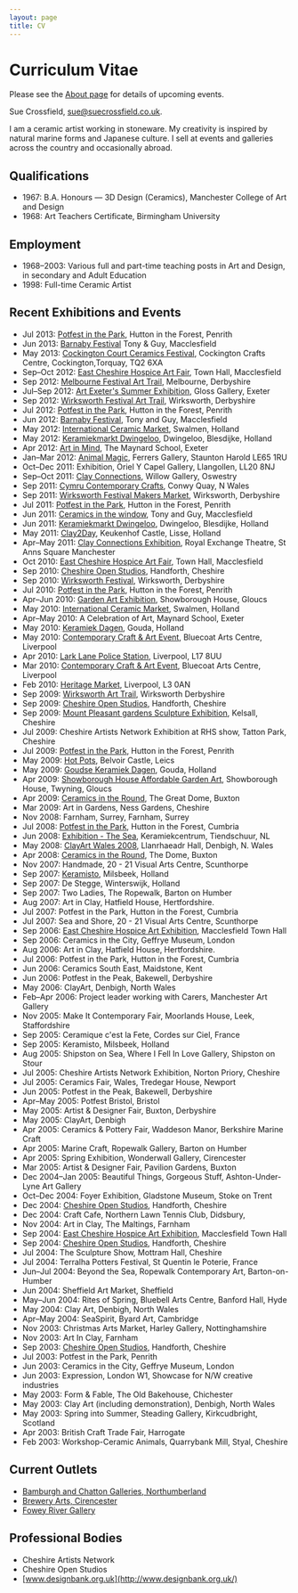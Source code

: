 ```yaml
---
layout: page
title: CV
---
```


# Curriculum Vitae

Please see the [About page](/) for details of upcoming events.

Sue Crossfield, [sue@suecrossfield.co.uk](mailto:sue@suecrossfield.co.uk). 

I am a ceramic artist working in stoneware. My creativity is inspired by natural marine forms and Japanese culture. I sell at events and galleries across the country and occasionally abroad.

## Qualifications

* 1967: B.A. Honours — 3D Design (Ceramics), Manchester College of Art and Design
* 1968: Art Teachers Certificate, Birmingham University

## Employment

* 1968–2003: Various full and part-time teaching posts in Art and Design, in secondary and Adult Education
* 1998: Full-time Ceramic Artist

## Recent Exhibitions and Events

* Jul 2013: [Potfest in the Park](http://www.potfest.co.uk/), Hutton in the Forest, Penrith
* Jun 2013: [Barnaby Festival](http://www.barnabyfestival.org.uk/)
    Tony & Guy, Macclesfield
* May 2013: [Cockington Court Ceramics Festival](http://www.cockingtoncourt.org/whats-on/ceramics-festival), Cockington Crafts Centre, Cockington,Torquay, TQ2 6XA
* Sep–Oct 2012: [East Cheshire Hospice Art Fair](http://www.theartofcaring.org.uk/), Town Hall, Macclesfield
* Sep 2012: [Melbourne Festival Art Trail](http://www.melbournefestival.co.uk/), Melbourne, Derbyshire
* Jul–Sep 2012: [Art Exeter's Summer Exhibition](http://www.glossgallery.co.uk/), Gloss Gallery, Exeter
* Sep 2012: [Wirksworth Festival Art Trail](http://www.wirksworthfestival.co.uk/), Wirksworth, Derbyshire
* Jul 2012: [Potfest in the Park](http://www.potfest.co.uk/), Hutton in the Forest, Penrith
* Jun 2012: [Barnaby Festival](http://www.barnabyfestival.org.uk/), Tony and Guy, Macclesfield
* May 2012: [International Ceramic Market](http://www.keramiekmarkt-swalmen.nl/), Swalmen, Holland
* May 2012: [Keramiekmarkt Dwingeloo](http://www.keramiekmarktdwingeloo.nl/), Dwingeloo, Blesdijke, Holland
* Apr 2012: [Art in Mind](http://www.art-in-mind.co.uk/), The Maynard School, Exeter
* Jan–Mar 2012: [Animal Magic](http://www.ferrersgallery.co.uk/), Ferrers Gallery, Staunton Harold LE65 1RU
* Oct–Dec 2011: Exhibition, Oriel Y Capel Gallery, Llangollen, LL20 8NJ
* Sep–Oct 2011: [Clay Connections](http://www.willowartgallery.co.uk/), Willow Gallery, Oswestry
* Sep 2011: [Cymru Contemporary Crafts](http://www.helfagelf.co.uk/en/cccf/), Conwy Quay, N Wales
* Sep 2011: [Wirksworth Festival Makers Market](http://www.wirksworthfestival.co.uk/), Wirksworth, Derbyshire
* Jul 2011: [Potfest in the Park](http://www.potfest.co.uk/), Hutton in the Forest, Penrith
* Jun 2011: [Ceramics in the window](http://www.barnabyfestival.org.uk/), Tony and Guy, Macclesfield
* Jun 2011: [Keramiekmarkt Dwingeloo](http://www.keramiekmarktdwingeloo.nl/), Dwingeloo, Blesdijke, Holland
* May 2011: [Clay2Day](http://www.clay2day.com/en/), Keukenhof Castle, Lisse, Holland
* Apr–May 2011: [Clay Connections Exhibition](http://www.royalexchange.org.uk/page.aspx?page=508), Royal Exchange Theatre, St Anns Square Manchester
* Oct 2010: [East Cheshire Hospice Art Fair](http://www.theartofcaring.org.uk/), Town Hall, Macclesfield
* Sep 2010: [Cheshire Open Studios](http://www.artistsatwork.org.uk/), Handforth, Cheshire
* Sep 2010: [Wirksworth Festival](http://www.wirksworthfestival.co.uk/), Wirksworth, Derbyshire
* Jul 2010: [Potfest in the Park](http://www.potfest.co.uk/), Hutton in the Forest, Penrith
* Apr–Jun 2010: [Garden Art Exhibition](http://www.showborough.com/), Showborough House, Gloucs
* May 2010: [International Ceramic Market](http://www.keramiekmarkt-swalmen.nl/), Swalmen, Holland
* Apr–May 2010: A Celebration of Art, Maynard School, Exeter
* May 2010: [Keramiek Dagen](http://goudsekeramiekdagen.nl/), Gouda, Holland
* May 2010: [Contemporary Craft & Art Event](http://www.loacaart.co.uk/), Bluecoat Arts Centre, Liverpool
* Apr 2010: [Lark Lane Police Station](http://www.calidadevents.co.uk/larklanedates.html), Liverpool, L17 8UU
* Mar 2010: [Contemporary Craft & Art Event](http://www.loacaart.co.uk/), Bluecoat Arts Centre, Liverpool
* Feb 2010: [Heritage Market](http://www.calidadevents.co.uk/heritagemarket.html), Liverpool, L3 0AN
* Sep 2009: [Wirksworth Art Trail](http://www.wirksworthfestival.co.uk/), Wirksworth Derbyshire
* Sep 2009: [Cheshire Open Studios](http://www.artistsatwork.org.uk/), Handforth, Cheshire
* Sep 2009: [Mount Pleasant gardens Sculpture Exhibition](http://www.mountpleasantgardens.co.uk/sculpture-exhibition/), Kelsall, Cheshire
* Jul 2009: Cheshire Artists Network Exhibition at RHS show, Tatton Park, Cheshire
* Jul 2009: [Potfest in the Park](http://www.potfest.co.uk/potfestpark.htm), Hutton in the Forest, Penrith
* May 2009: [Hot Pots](http://www.earthmarque.com/index.php?page=hot-pots-2009), Belvoir Castle, Leics
* May 2009: [Goudse Keramiek Dagen](http://www.goudsekeramiekdagen.nl/), Gouda, Holland
* Apr 2009: [Showborough House Affordable Garden Art](http://www.showborough.com/), Showborough House, Twyning, Gloucs
* Apr 2009: [Ceramics in the Round](http://www.earthmarque.com/index.php?page=ceramics-in-the-round-2009), The Great Dome, Buxton
* Mar 2009: Art in Gardens, Ness Gardens, Cheshire
* Nov 2008: Farnham, Surrey, Farnham, Surrey
* Jul 2008: [Potfest in the Park](http://www.potfest.co.uk/), Hutton in the Forest, Cumbria
* Jun 2008: [Exhibition - The Sea](http://www.tiendschuur.net/), Keramiekcentrum, Tiendschuur, NL
* May 2008: [ClayArt Wales 2008](http://www.clayart.org.uk/index2.htm), Llanrhaeadr Hall, Denbigh, N. Wales
* Apr 2008: [Ceramics in the Round](http://www.earthmarque.com/), The Dome, Buxton
* Nov 2007: Handmade, 20 - 21 Visual Arts Centre, Scunthorpe
* Sep 2007: [Keramisto](http://www.keramisto.nl/), Milsbeek, Holland
* Sep 2007: De Stegge, Winterswijk, Holland
* Sep 2007: Two Ladies, The Ropewalk, Barton on Humber
* Aug 2007: Art in Clay, Hatfield House, Hertfordshire.
* Jul 2007: Potfest in the Park, Hutton in the Forest, Cumbria
* Jul 2007: Sea and Shore, 20 - 21 Visual Arts Centre, Scunthorpe
* Sep 2006: [East Cheshire Hospice Art Exhibition](http://www.theartofcaring.org.uk/), Macclesfield Town Hall
* Sep 2006: Ceramics in the City, Geffrye Museum, London
* Aug 2006: Art in Clay, Hatfield House, Hertfordshire.
* Jul 2006: Potfest in the Park, Hutton in the Forest, Cumbria
* Jun 2006: Ceramics South East, Maidstone, Kent
* Jun 2006: Potfest in the Peak, Bakewell, Derbyshire
* May 2006: ClayArt, Denbigh, North Wales
* Feb–Apr 2006: Project leader working with Carers, Manchester Art Gallery
* Nov 2005: Make It Contemporary Fair, Moorlands House, Leek, Staffordshire
* Sep 2005: Ceramique c'est la Fete, Cordes sur Ciel, France
* Sep 2005: Keramisto, Milsbeek, Holland
* Aug 2005: Shipston on Sea, Where I Fell In Love Gallery, Shipston on Stour
* Jul 2005: Cheshire Artists Network Exhibition, Norton Priory, Cheshire
* Jul 2005: Ceramics Fair, Wales, Tredegar House, Newport
* Jun 2005: Potfest in the Peak, Bakewell, Derbyshire
* Apr–May 2005: Potfest Bristol, Bristol
* May 2005: Artist & Designer Fair, Buxton, Derbyshire
* May 2005: ClayArt, Denbigh
* Apr 2005: Ceramics & Pottery Fair, Waddeson Manor, Berkshire Marine Craft
* Apr 2005: Marine Craft, Ropewalk Gallery, Barton on Humber
* Apr 2005: Spring Exhibition, Wonderwall Gallery, Cirencester
* Mar 2005: Artist & Designer Fair, Pavilion Gardens, Buxton
* Dec 2004–Jan 2005: Beautiful Things, Gorgeous Stuff, Ashton-Under-Lyne Art Gallery
* Oct–Dec 2004: Foyer Exhibition, Gladstone Museum, Stoke on Trent
* Dec 2004: [Cheshire Open Studios](http://www.artistsatwork.org.uk/), Handforth, Cheshire
* Dec 2004: Craft Cafe, Northern Lawn Tennis Club, Didsbury,
* Nov 2004: Art in Clay, The Maltings, Farnham
* Sep 2004: [East Cheshire Hospice Art Exhibition](http://www.theartofcaring.org.uk/), Macclesfield Town Hall
* Sep 2004: [Cheshire Open Studios](http://www.artistsatwork.org.uk/), Handforth, Cheshire
* Jul 2004: The Sculpture Show, Mottram Hall, Cheshire
* Jul 2004: Terralha Potters Festival, St Quentin le Poterie, France
* Jun–Jul 2004: Beyond the Sea, Ropewalk Contemporary Art, Barton-on-Humber
* Jun 2004: Sheffield Art Market, Sheffield
* May–Jun 2004: Rites of Spring, Bluebell Arts Centre, Banford Hall, Hyde
* May 2004: Clay Art, Denbigh, North Wales
* Apr–May 2004: SeaSpirit, Byard Art, Cambridge
* Nov 2003: Christmas Arts Market, Harley Gallery, Nottinghamshire
* Nov 2003: Art In Clay, Farnham
* Sep 2003: [Cheshire Open Studios](http://www.artistsatwork.org.uk/), Handforth, Cheshire
* Jul 2003: Potfest in the Park, Penrith
* Jun 2003: Ceramics in the City, Geffrye Museum, London
* Jun 2003: Expression, London W1, Showcase for N/W creative industries
* May 2003: Form & Fable, The Old Bakehouse, Chichester
* May 2003: Clay Art (including demonstration), Denbigh, North Wales
* May 2003: Spring into Summer, Steading Gallery, Kirkcudbright, Scotland
* Apr 2003: British Craft Trade Fair, Harrogate
* Feb 2003: Workshop-Ceramic Animals, Quarrybank Mill, Styal, Cheshire

## Current Outlets

* [Bamburgh and Chatton Galleries, Northumberland](http://www.chatton-gallery.co.uk/)
* [Brewery Arts, Cirencester](http://www.newbreweryarts.org.uk/)
* [Fowey River Gallery](www.foweyrivergallery.co.uk/)

## Professional Bodies

* Cheshire Artists Network
* Cheshire Open Studios
* [www.designbank.org.uk](http://www.designbank.org.uk/)